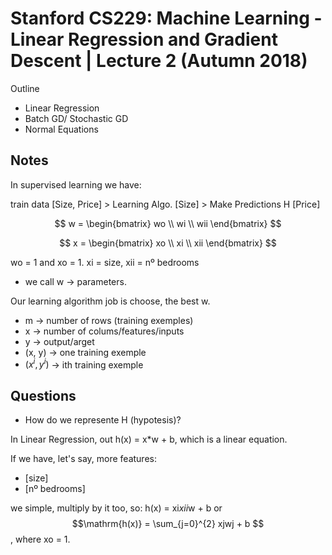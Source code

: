 # Stanford CS229: Machine Learning - Linear Regression and Gradient Descent | Lecture 2 (Autumn 2018)

Outline

- Linear Regression
- Batch GD/ Stochastic GD
- Normal Equations

## Notes

In supervised learning we have:

train data [Size, Price] > Learning Algo. [Size] > Make Predictions H [Price]

$$ 
w =
\begin{bmatrix}
wo   \\
wi   \\
wii 
\end{bmatrix}
$$

$$ 
x =
\begin{bmatrix}
xo  \\
xi   \\
xii  
\end{bmatrix}
$$

wo = 1 and xo = 1. xi = size, xii = nº bedrooms

- we call w -> parameters.

Our learning algorithm job is choose, the best w.

- m -> number of rows (training exemples)
- x -> number of colums/features/inputs
- y -> output/arget
- (x, y) -> one training exemple
- $(x^{i}, y^{i})$ -> ith training exemple

## Questions

- How do we represente H (hypotesis)?

In Linear Regression, out h(x) = x*w + b, which is a linear equation.

If we have, let's say, more features:

- [size]
- [nº bedrooms]

we simple, multiply by it too, so: h(x) = xi*xii*w + b or $$\mathrm{h(x)} = \sum_{j=0}^{2} xjwj + b $$, where xo = 1.


